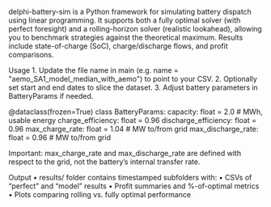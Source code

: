 delphi-battery-sim is a Python framework for simulating battery dispatch using linear programming. It supports both a fully optimal solver (with perfect foresight) and a rolling-horizon solver (realistic lookahead), allowing you to benchmark strategies against the theoretical maximum. Results include state-of-charge (SoC), charge/discharge flows, and profit comparisons.

Usage
	1.	Update the file name in main (e.g. name = "aemo_SA1_model_median_with_aemo") to point to your CSV.
	2.	Optionally set start and end dates to slice the dataset.
	3.	Adjust battery parameters in BatteryParams if needed.

 
  @dataclass(frozen=True)
  class BatteryParams:
      capacity: float = 2.0          # MWh, usable energy
      charge_efficiency: float = 0.96
      discharge_efficiency: float = 0.96
      max_charge_rate: float = 1.04  # MW to/from grid
      max_discharge_rate: float = 0.96  # MW to/from grid


Important: max_charge_rate and max_discharge_rate are defined with respect to the grid, not the battery’s internal transfer rate.

Output
	•	results/ folder contains timestamped subfolders with:
	•	CSVs of “perfect” and “model” results
	•	Profit summaries and %-of-optimal metrics
	•	Plots comparing rolling vs. fully optimal performance
    

